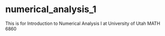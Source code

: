 # numerical_analysis_1
This is for Introduction to Numerical Analysis I at University of Utah MATH 6860
